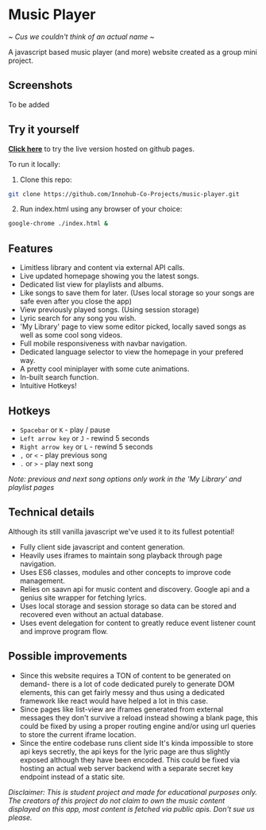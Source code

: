 # Music Player
*\~ Cus we couldn't think of an actual name \~*

A javascript based music player (and more) website created as a group mini project.

## Screenshots
To be added

## Try it yourself
**[Click here](https://innohub-co-projects.github.io/music-player/)** to try the live version hosted on github pages.

To run it locally:
1. Clone this repo:
```bash 
git clone https://github.com/Innohub-Co-Projects/music-player.git
```
2. Run index.html using any browser of your choice:
```bash
google-chrome ./index.html &
```

## Features
- Limitless library and content via external API calls.
- Live updated homepage showing you the latest songs.
- Dedicated list view for playlists and albums.
- Like songs to save them for later. (Uses local storage so your songs are safe even after you close the app)
- View previously played songs. (Using session storage)
- Lyric search for any song you wish.
- 'My Library' page to view some editor picked, locally saved songs as well as some cool song videos.
- Full mobile responsiveness with navbar navigation.
- Dedicated language selector to view the homepage in your prefered way.
- A pretty cool miniplayer with some cute animations.
- In-built search function.
- Intuitive Hotkeys!

## Hotkeys
- `Spacebar` or `K` - play / pause
- `Left arrow key` or `J` - rewind 5 seconds
- `Right arrow key` or `L` - rewind 5 seconds
- `,` or `<` - play previous song
- `.` or `>` - play next song

*Note: previous and next song options only work in the 'My Library' and playlist pages*

## Technical details
Although its still vanilla javascript we've used it to its fullest potential!
- Fully client side javascript and content generation.
- Heavily uses iframes to maintain song playback through page navigation.
- Uses ES6 classes, modules and other concepts to improve code management.
- Relies on saavn api for music content and discovery. Google api and a genius site wrapper for fetching lyrics.
- Uses local storage and session storage so data can be stored and recovered even without an actual database.
- Uses event delegation for content to greatly reduce event listener count and improve program flow.

## Possible improvements
- Since this website requires a TON of content to be generated on demand- there is a lot of code dedicated purely to generate DOM elements, this can get fairly messy and thus using a dedicated framework like react would have helped a lot in this case.
- Since pages like list-view are iframes generated from external messages they don't survive a reload instead showing a blank page, this could be fixed by using a proper routing engine and/or using url queries to store the current iframe location.
- Since the entire codebase runs client side It's kinda impossible to store api keys secretly, the api keys for the lyric page are thus slightly exposed although they have been encoded. This could be fixed via hosting an actual web server backend with a separate secret key endpoint instead of a static site.

*Disclaimer: This is student project and made for educational purposes only. The creators of this project do not claim to own the music content displayed on this app, most content is fetched via public apis. Don't sue us please.*
